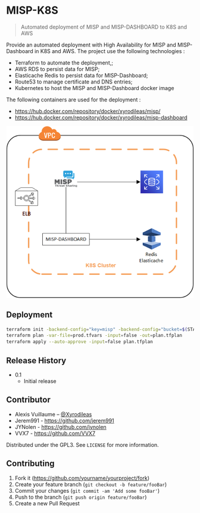 # MISP-K8S
> Automated deployment of MISP and MISP-DASHBOARD to K8S and AWS


Provide an automated deployment with High Availability for MISP and MISP-Dashboard in K8S and AWS.
The project use the following technologies :
- Terraform to automate the deployment,;
- AWS RDS to persist data for MISP;
- Elasticache Redis to persist data for MISP-Dashboard;
- Route53 to manage certificate and DNS entries;
- Kubernetes to host the MISP and MISP-Dashboard docker image

The following containers are used for the deployment :
- https://hub.docker.com/repository/docker/xyrodileas/misp/
- https://hub.docker.com/repository/docker/xyrodileas/misp-dashboard

![](Architecture_Misp.png)

## Deployment


```sh
terraform init -backend-config="key=misp" -backend-config="bucket=$(STATE_STORAGE_BUCKET)" -backend-config="region=$(STATE_STORAGE_REGION)"
terraform plan -var-file=prod.tfvars -input=false -out=plan.tfplan
terraform apply --auto-approve -input=false plan.tfplan
```

## Release History

* 0.1
    * Initial release

## Contributor

* Alexis Vuillaume – [@Xyrodileas](https://twitter.com/Xyrodileas)
* Jerem991 - https://github.com/jerem991
* JYNolen - https://github.com/jynolen
* VVX7 - https://github.com/VVX7

Distributed under the GPL3. See ``LICENSE`` for more information.

## Contributing

1. Fork it (<https://github.com/yourname/yourproject/fork>)
2. Create your feature branch (`git checkout -b feature/fooBar`)
3. Commit your changes (`git commit -am 'Add some fooBar'`)
4. Push to the branch (`git push origin feature/fooBar`)
5. Create a new Pull Request
